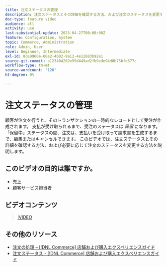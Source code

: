 ```yaml
---
title: 注文ステータスの管理
description: 注文ステータスとその詳細を確認する方法、および注文のステータスを変更する方法を説明します。
doc-type: feature video
audience: all
activity: use
last-substantial-update: 2023-04-27T00:00:00Z
feature: Configuration, System
topic: Commerce, Administration
role: Admin, User
level: Beginner, Intermediate
exl-id: 0ce9960e-00e2-4602-9a12-4e12883b92e1
source-git-commit: a123404202e95d449ad2fb9ede94d8b75bfe677c
workflow-type: tm+mt
source-wordcount: '128'
ht-degree: 0%

---
```


# 注文ステータスの管理

顧客が注文を行うと、そのトランザクションの一時的なレコードとして受注が作成されます。 支払が受け取られるまで、受注のステータスは _保留_ になります。 「保留中」ステータスの間、注文は、支払いを受け取って請求書を生成するまで、編集またはキャンセルできます。 このビデオでは、注文ステータスとその詳細を確認する方法、および必要に応じて注文のステータスを変更する方法を説明します。

## このビデオの目的は誰ですか。

- 売上
- 顧客サービス担当者

## ビデオコンテンツ

>[!VIDEO](https://video.tv.adobe.com/v/3410799?quality=12&learn=on&captions=jpn)

## その他のリソース

- [ 注文の処理 –  [!DNL Commerce]  店舗および購入エクスペリエンスガイド ](https://experienceleague.adobe.com/docs/commerce-admin/stores-sales/order-management/orders/order-processing.html?lang=ja#process-an-order)
- [ 注文ステータス - [!DNL Commerce]  店舗および購入エクスペリエンスガイド ](https://experienceleague.adobe.com/docs/commerce-admin/stores-sales/order-management/orders/order-status.html?lang=ja)
